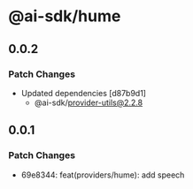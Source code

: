 # @ai-sdk/hume

## 0.0.2

### Patch Changes

- Updated dependencies [d87b9d1]
  - @ai-sdk/provider-utils@2.2.8

## 0.0.1

### Patch Changes

- 69e8344: feat(providers/hume): add speech
